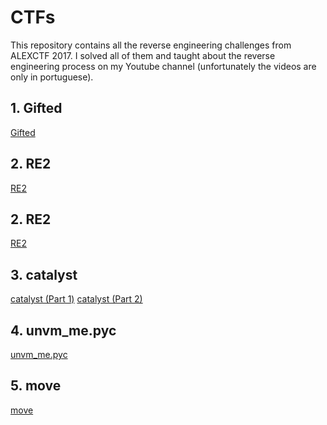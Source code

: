 # CTFs

This repository contains all the reverse engineering challenges from ALEXCTF 2017. I solved all of them and taught about the reverse engineering process on my Youtube channel (unfortunately the videos are only in portuguese).

## 1. Gifted
[Gifted](https://www.youtube.com/watch?v=kHVDZjB3FXQ "Gitfted")

## 2. RE2
[RE2](https://www.youtube.com/watch?v=QS06fDRqj-Q "RE2")

## 2. RE2
[RE2](https://www.youtube.com/watch?v=QS06fDRqj-Q "RE2")

## 3. catalyst
[catalyst (Part 1)](https://www.youtube.com/watch?v=LqjueF7x8qA "catalyst (Part 1)")
[catalyst (Part 2)](https://www.youtube.com/watch?v=LFA-meyPAns "catalyst (Part 2)")

## 4. unvm_me.pyc
[unvm_me.pyc](https://www.youtube.com/watch?v=D2WW5wGCZg4 "unvm_me.pyc")

## 5. move
[move](https://www.youtube.com/watch?v=RU90kO1Hev0 "move")
